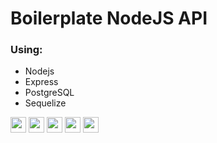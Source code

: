 # Boilerplate NodeJS API
### Using:
* Nodejs
* Express
* PostgreSQL
* Sequelize

<p>
<img src="https://img.shields.io/badge/nodejs-406f03.svg?&style=for-the-badge&logo=nodejs&logoColor=white" height="25"/>
<img src="https://img.shields.io/badge/javascript-F7DF1E.svg?&style=for-the-badge&logo=javascript&logoColor=white" height="25"/>
<img src="https://img.shields.io/badge/sequelize%20ORM-6ab8e3.svg?&style=for-the-badge&logo=sequelize&logoColor=white" height="25"/>
<img src="https://img.shields.io/badge/expressjs-141414.svg?&style=for-the-badge&logo=express&logoColor=white" height="25"/>
<img src="https://img.shields.io/badge/postgresql-blue.svg?&style=for-the-badge&logo=postgresql&logoColor=white" height="25"/>
</p>